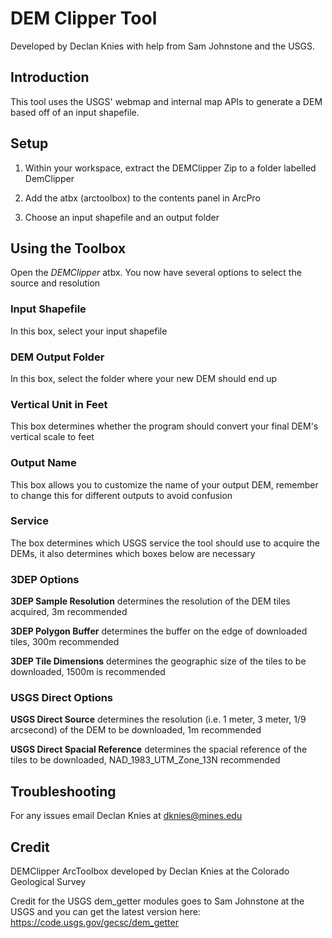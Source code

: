# DEM Clipper Tool
Developed by Declan Knies with help from Sam Johnstone and the USGS.

## Introduction

This tool uses the USGS' webmap and internal map APIs to generate a DEM based off of an input shapefile.

## Setup

1. Within your workspace, extract the DEMClipper Zip to a folder labelled DemClipper

2. Add the atbx (arctoolbox) to the contents panel in ArcPro

3. Choose an input shapefile and an output folder

## Using the Toolbox

Open the *DEMClipper* atbx. You now have several options to select the source and resolution

### Input Shapefile

In this box, select your input shapefile

### DEM Output Folder

In this box, select the folder where your new DEM should end up

### Vertical Unit in Feet

This box determines whether the program should convert your final DEM's vertical scale to feet

### Output Name

This box allows you to customize the name of your output DEM, remember to change this for different outputs to avoid confusion

### Service

The box determines which USGS service the tool should use to acquire the DEMs, it also determines which boxes below are necessary

### 3DEP Options

**3DEP Sample Resolution** determines the resolution of the DEM tiles acquired, 3m recommended

**3DEP Polygon Buffer** determines the buffer on the edge of downloaded tiles, 300m recommended

**3DEP Tile Dimensions** determines the geographic size of the tiles to be downloaded, 1500m is recommended

### USGS Direct Options

**USGS Direct Source** determines the resolution (i.e. 1 meter, 3 meter, 1/9 arcsecond) of the DEM to be downloaded, 1m recommended

**USGS Direct Spacial Reference** determines the spacial reference of the tiles to be downloaded, NAD_1983_UTM_Zone_13N recommended

## Troubleshooting

For any issues email Declan Knies at dknies@mines.edu

## Credit

DEMClipper ArcToolbox developed by Declan Knies at the Colorado Geological Survey

Credit for the USGS dem_getter modules goes to Sam Johnstone at the USGS and you can get the latest version here: https://code.usgs.gov/gecsc/dem_getter
